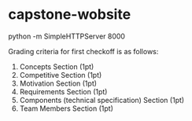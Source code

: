 # capstone-wobsite
python -m SimpleHTTPServer 8000

Grading criteria for first checkoff is as follows:
1. Concepts Section (1pt)
2. Competitive Section (1pt)
3. Motivation Section (1pt)
4. Requirements Section (1pt)
5. Components (technical specification) Section (1pt)
6. Team Members Section (1pt)